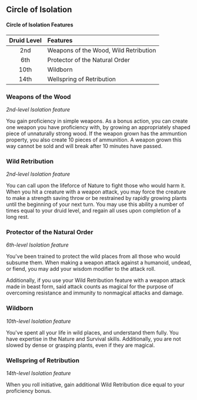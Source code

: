 ## Circle of Isolation

#### Circle of Isolation Features
| Druid Level | Features                              |
|:-----------:|:--------------------------------------|
|     2nd     | Weapons of the Wood, Wild Retribution |
|     6th     | Protector of the Natural Order        |
|     10th    | Wildborn                              |
|     14th    | Wellspring of Retribution             |

### Weapons of the Wood
*2nd-level Isolation feature*

You gain proficiency in simple weapons. As a bonus action, you can create one weapon you have proficiency with, by growing an appropriately shaped piece of unnaturally strong wood. If the weapon grown has the ammuntion property, you also create 10 pieces of ammunition. A weapon grown this way cannot be sold and will break after 10 minutes have passed. 

### Wild Retribution
*2nd-level Isolation feature*

You can call upon the lifeforce of Nature to fight those who would harm it. When you hit a creature with a weapon attack, you may force the creature to make a strength saving throw or be restrained by rapidly growing plants until the beginning of your next turn. You may use this ability a number of times equal to your druid level, and regain all uses upon completion of a long rest.

### Protector of the Natural Order
*6th-level Isolation feature*

You've been trained to protect the wild places from all those who would subsume them. When making a weapon attack against a humanoid, undead, or fiend, you may add your wisdom modifier to the attack roll.

Additionally, if you use your Wild Retribution feature with a weapon attack made in beast form, said attack counts as magical for the purpose of overcoming resistance and immunity to nonmagical attacks and damage.

### Wildborn
*10th-level Isolation feature*

You've spent all your life in wild places, and understand them fully. You have expertise in the Nature and Survival skills. Additionally, you are not slowed by dense or grasping plants, even if they are magical.

### Wellspring of Retribution
*14th-level Isolation feature*

When you roll initiative, gain additional Wild Retribution dice equal to your proficiency bonus.